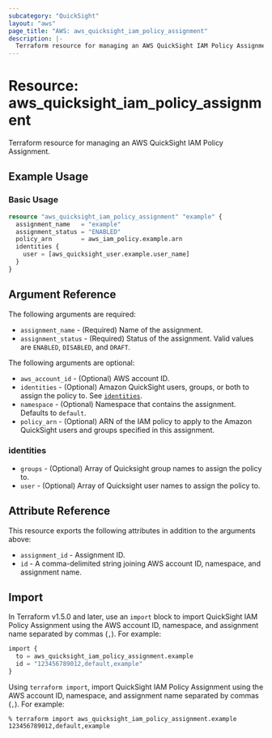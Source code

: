 ```yaml
---
subcategory: "QuickSight"
layout: "aws"
page_title: "AWS: aws_quicksight_iam_policy_assignment"
description: |-
  Terraform resource for managing an AWS QuickSight IAM Policy Assignment.
---
```


# Resource: aws_quicksight_iam_policy_assignment

Terraform resource for managing an AWS QuickSight IAM Policy Assignment.

## Example Usage

### Basic Usage

```terraform
resource "aws_quicksight_iam_policy_assignment" "example" {
  assignment_name   = "example"
  assignment_status = "ENABLED"
  policy_arn        = aws_iam_policy.example.arn
  identities {
    user = [aws_quicksight_user.example.user_name]
  }
}
```

## Argument Reference

The following arguments are required:

* `assignment_name` - (Required) Name of the assignment.
* `assignment_status` - (Required) Status of the assignment. Valid values are `ENABLED`, `DISABLED`, and `DRAFT`.

The following arguments are optional:

* `aws_account_id` - (Optional) AWS account ID.
* `identities` - (Optional) Amazon QuickSight users, groups, or both to assign the policy to. See [`identities`](#identities).
* `namespace` - (Optional) Namespace that contains the assignment. Defaults to `default`.
* `policy_arn` - (Optional) ARN of the IAM policy to apply to the Amazon QuickSight users and groups specified in this assignment.

### identities

* `groups` - (Optional) Array of Quicksight group names to assign the policy to.
* `user` - (Optional) Array of Quicksight user names to assign the policy to.

## Attribute Reference

This resource exports the following attributes in addition to the arguments above:

* `assignment_id` - Assignment ID.
* `id` - A comma-delimited string joining AWS account ID, namespace, and assignment name.

## Import

In Terraform v1.5.0 and later, use an `import` block to import QuickSight IAM Policy Assignment using the AWS account ID, namespace, and assignment name separated by commas (`,`). For example:

```terraform
import {
  to = aws_quicksight_iam_policy_assignment.example
  id = "123456789012,default,example"
}
```

Using `terraform import`, import QuickSight IAM Policy Assignment using the AWS account ID, namespace, and assignment name separated by commas (`,`). For example:

```console
% terraform import aws_quicksight_iam_policy_assignment.example 123456789012,default,example
```
